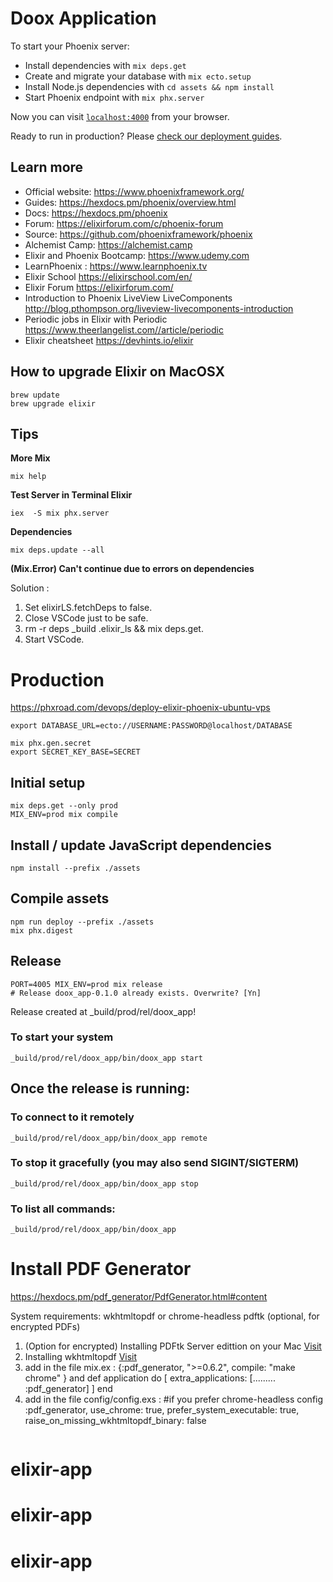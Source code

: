 # Doox Application

To start your Phoenix server:

- Install dependencies with `mix deps.get`
- Create and migrate your database with `mix ecto.setup`
- Install Node.js dependencies with `cd assets && npm install`
- Start Phoenix endpoint with `mix phx.server`

Now you can visit [`localhost:4000`](http://localhost:4000) from your browser.

Ready to run in production? Please [check our deployment guides](https://hexdocs.pm/phoenix/deployment.html).

## Learn more

- Official website: https://www.phoenixframework.org/
- Guides: https://hexdocs.pm/phoenix/overview.html
- Docs: https://hexdocs.pm/phoenix
- Forum: https://elixirforum.com/c/phoenix-forum
- Source: https://github.com/phoenixframework/phoenix
- Alchemist Camp: https://alchemist.camp
- Elixir and Phoenix Bootcamp: https://www.udemy.com
- LearnPhoenix : https://www.learnphoenix.tv
- Elixir School https://elixirschool.com/en/
- Elixir Forum https://elixirforum.com/
- Introduction to Phoenix LiveView LiveComponents http://blog.pthompson.org/liveview-livecomponents-introduction
- Periodic jobs in Elixir with Periodic https://www.theerlangelist.com//article/periodic
- Elixir cheatsheet https://devhints.io/elixir

## How to upgrade Elixir on MacOSX

```
brew update
brew upgrade elixir
```

## Tips

**More Mix**

```
mix help
```

**Test Server in Terminal Elixir**

```
iex  -S mix phx.server
```

**Dependencies**

```
mix deps.update --all
```

**(Mix.Error) Can't continue due to errors on dependencies**

Solution :

1. Set elixirLS.fetchDeps to false.
2. Close VSCode just to be safe.
3. rm -r deps \_build .elixir_ls && mix deps.get.
4. Start VSCode.

# Production

https://phxroad.com/devops/deploy-elixir-phoenix-ubuntu-vps

```
export DATABASE_URL=ecto://USERNAME:PASSWORD@localhost/DATABASE
```

```
mix phx.gen.secret
export SECRET_KEY_BASE=SECRET
```

## Initial setup

```
mix deps.get --only prod
MIX_ENV=prod mix compile
```

## Install / update JavaScript dependencies

```
npm install --prefix ./assets
```

## Compile assets

```
npm run deploy --prefix ./assets
mix phx.digest
```

## Release

```
PORT=4005 MIX_ENV=prod mix release
# Release doox_app-0.1.0 already exists. Overwrite? [Yn]
```

Release created at \_build/prod/rel/doox_app!

### To start your system

`_build/prod/rel/doox_app/bin/doox_app start`

## Once the release is running:

### To connect to it remotely

`_build/prod/rel/doox_app/bin/doox_app remote`

### To stop it gracefully (you may also send SIGINT/SIGTERM)

`_build/prod/rel/doox_app/bin/doox_app stop`

### To list all commands:

`_build/prod/rel/doox_app/bin/doox_app`

# Install PDF Generator

https://hexdocs.pm/pdf_generator/PdfGenerator.html#content

System requirements:
wkhtmltopdf or chrome-headless
pdftk (optional, for encrypted PDFs)

1. (Option for encrypted) Installing PDFtk Server edittion on your Mac
   [Visit](https://gist.github.com/jvenator/9672772a631c117da151)
2. Installing wkhtmltopdf [Visit](https://wkhtmltopdf.org/)
3. add in the file mix.ex : {:pdf_generator, ">=0.6.2", compile: "make chrome" }
   and
   def application do
   [
   extra_applications: [......... :pdf_generator]
   ]
   end
4. add in the file config/config.exs :
   #if you prefer chrome-headless
   config :pdf_generator,
   use_chrome: true,
   prefer_system_executable: true,
   raise_on_missing_wkhtmltopdf_binary: false

```

```
# elixir-app
# elixir-app
# elixir-app

